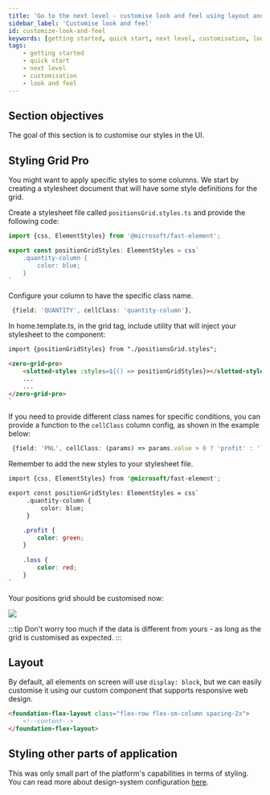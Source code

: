 ```yaml
---
title: 'Go to the next level - customise look and feel using layout and styles'
sidebar_label: 'Customise look and feel'
id: customize-look-and-feel
keywords: [getting started, quick start, next level, customisation, look and feel]
tags:
    - getting started
    - quick start
    - next level
    - customisation
    - look and feel
---
```


## Section objectives
The goal of this section is to customise our styles in the UI.

## Styling Grid Pro

You might want to apply specific styles to some columns. 
We start by creating a stylesheet document that will have some style definitions for the grid.

Create a stylesheet file called `positionsGrid.styles.ts` and provide the following code:

```typescript title='positionsGrid.styles.ts'
import {css, ElementStyles} from '@microsoft/fast-element';

export const positionGridStyles: ElementStyles = css`
    .quantity-column {
        color: blue;
    }
`
```

Configure your column to have the specific class name.

```typescript title="positionColumnDefs.ts"
 {field: 'QUANTITY', cellClass: 'quantity-column'},
```

In home.template.ts, in the grid tag, include utility that will inject your stylesheet to the component:

```html {1,4} title='home.template.ts'
import {positionGridStyles} from "./positionsGrid.styles";

<zero-grid-pro>
    <slotted-styles :styles=${() => positionGridStyles}></slotted-styles>
    ...    
    ...
</zero-grid-pro>
`
```

If you need to provide different class names for specific conditions, you can provide a function to the `cellClass` column config, as shown in the example below:

```typescript title="positionColumnDefs.ts"
 {field: 'PNL', cellClass: (params) => params.value > 0 ? 'profit' : 'loss'},
```

Remember to add the new styles to your stylesheet file.

```css {8-14} title='positionsGrid.styles.ts'
import {css, ElementStyles} from '@microsoft/fast-element';

export const positionGridStyles: ElementStyles = css`    
     .quantity-column {
         color: blue;
     }

    .profit {
        color: green;
    }
    
    .loss {
        color: red;
    }
`
```

Your positions grid should be customised now:

![](/img/positions-grid-with-customisation.png)

:::tip
Don't worry too much if the data is different from yours - as long as the grid is customised as expected.
:::

## Layout 
By default, all elements on screen will use `display: block`, but we can easily customise it using our custom component that supports responsive web design.

```html
<foundation-flex-layout class="flex-row flex-sm-column spacing-2x">
    <!--content-->
</foundation-flex-layout>
```


## Styling other parts of application
This was only small part of the platform's capabilities in terms of styling. You can read more about design-system configuration [here](web/design-systems/introduction/).
